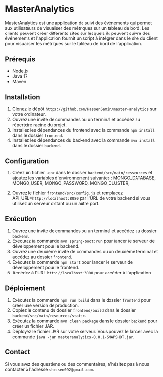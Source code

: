 # MasterAnalytics

MasterAnalytics est une application de suivi des événements qui permet aux utilisateurs de visualiser des métriques sur un tableau de bord. Les clients peuvent créer différents sites sur lesquels ils peuvent suivre des événements et l'application fournit un script à intégrer dans le site du client pour visualiser les métriques sur le tableau de bord de l'application.

## Prérequis

- Node.js
- Java 17
- Maven

## Installation

1. Clonez le dépôt `https://github.com/HassenSamir/master-analytics` sur votre ordinateur.
2. Ouvrez une invite de commandes ou un terminal et accédez au répertoire racine du projet.
3. Installez les dépendances du frontend avec la commande `npm install` dans le dossier `frontend`.
4. Installez les dépendances du backend avec la commande `mvn install` dans le dossier `backend`.

## Configuration

1. Créez un fichier `.env` dans le dossier `backend/src/main/ressources` et ajoutez les variables d'environnement suivantes :
MONGO_DATABASE,
MONGO_USER,
MONGO_PASSWORD,
MONGO_CLUSTER,

2. Ouvrez le fichier `frontend/src/config.js` et remplacez API_URL=`http://localhost:8080` par l'URL de votre backend si vous utilisez un serveur distant ou un autre port.

## Exécution

1. Ouvrez une invite de commandes ou un terminal et accédez au dossier `backend`.
2. Exécutez la commande `mvn spring-boot:run` pour lancer le serveur de développement pour le backend.
3. Ouvrez une deuxième invite de commandes ou un deuxième terminal et accédez au dossier `frontend`.
4. Exécutez la commande `npm start` pour lancer le serveur de développement pour le frontend.
5. Accédez à l'URL `http://localhost:3000` pour accéder à l'application.

## Déploiement

1. Exécutez la commande `npm run build` dans le dossier `frontend` pour créer une version de production.
2. Copiez le contenu du dossier `frontend/build` dans le dossier `backend/src/main/resources/static`.
3. Exécutez la commande `mvn clean package` dans le dossier `backend` pour créer un fichier JAR.
4. Déployez le fichier JAR sur votre serveur. Vous pouvez le lancer avec la commande `java -jar masteranalytics-0.0.1-SNAPSHOT.jar`.

## Contact

Si vous avez des questions ou des commentaires, n'hésitez pas à nous contacter à l'adresse `shassen092@gmail.com`.
